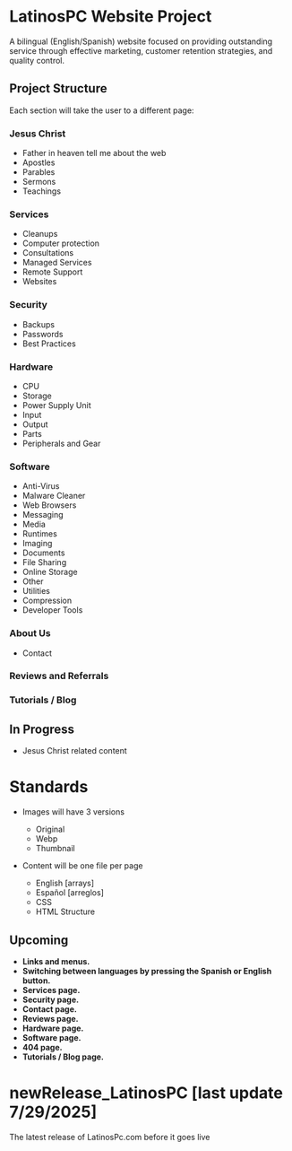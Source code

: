 # LatinosPC Website Project

A bilingual (English/Spanish) website focused on providing outstanding service through effective marketing, customer retention strategies, and quality control.

## Project Structure

Each section will take the user to a different page:

### Jesus Christ
- Father in heaven tell me about the web
- Apostles
- Parables
- Sermons
- Teachings

### Services
- Cleanups
- Computer protection
- Consultations
- Managed Services
- Remote Support
- Websites

### Security
- Backups
- Passwords
- Best Practices

### Hardware
- CPU
- Storage
- Power Supply Unit
- Input
- Output
- Parts
- Peripherals and Gear

### Software
- Anti-Virus
- Malware Cleaner
- Web Browsers
- Messaging
- Media
- Runtimes
- Imaging
- Documents
- File Sharing
- Online Storage
- Other
- Utilities
- Compression
- Developer Tools

### About Us
- Contact

### Reviews and Referrals

### Tutorials / Blog

## In Progress
- Jesus Christ related content

# Standards
- Images will have 3 versions
    - Original
    - Webp
    - Thumbnail

- Content will be one file per page
    - English [arrays]
    - Español [arreglos]
    - CSS
    - HTML Structure

## Upcoming
- **Links and menus.**
- **Switching between languages by pressing the Spanish or English button.**
- **Services page.**
- **Security page.**
- **Contact page.**
- **Reviews page.**
- **Hardware page.**
- **Software page.**
- **404 page.**
- **Tutorials / Blog page.**

# newRelease_LatinosPC [last update **7/29/2025**]
The latest release of LatinosPc.com before it goes live
